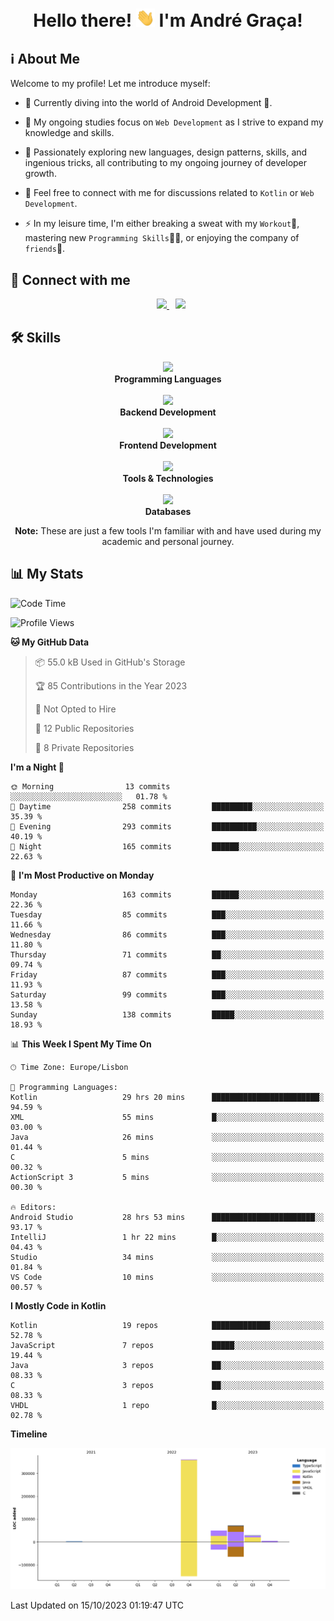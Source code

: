 <h1 align="center">Hello there! <img src="https://raw.githubusercontent.com/ABSphreak/ABSphreak/master/gifs/Hi.gif" width="30"> I'm André Graça!</h1>

## ℹ️ About Me

Welcome to my profile! Let me introduce myself:

- 🔭 Currently diving into the world of Android Development 📱.

- 🌱 My ongoing studies focus on `Web Development` as I strive to expand my knowledge and skills.
 
- 🚀 Passionately exploring new languages, design patterns, skills, and ingenious tricks, all contributing to my ongoing journey of developer growth.

- 💬 Feel free to connect with me for discussions related to `Kotlin` or `Web Development`.

- ⚡ In my leisure time, I'm either breaking a sweat with my `Workout`💪, mastering new `Programming Skills`👨‍💻, or enjoying the company of `friends`👥.

## 🤝 Connect with me

<p align="center">
  <a style="margin-left: 10px;" target="_blank" href="mailto:sindrome.gracinha@gmail.com">
    <img width="50px" src="https://play-lh.googleusercontent.com/KSuaRLiI_FlDP8cM4MzJ23ml3og5Hxb9AapaGTMZ2GgR103mvJ3AAnoOFz1yheeQBBI">
  </a>
  <a style="margin-left: 10px;" target="_blank" href="https://twitter.com/Andre_Graca3">
    <img src="https://skillicons.dev/icons?i=twitter">
  </a>
</p>

## 🛠️ Skills

<div align="center">
  <p align="center">
    <img src="https://skillicons.dev/icons?i=kotlin,java,js,ts,python,c&perline=6" /><br/>
    <b>Programming Languages</b><br/><br/>
    <img src="https://skillicons.dev/icons?i=spring,nodejs,express&perline=5" /><br/>
    <b>Backend Development</b><br/><br/>
    <img src="https://skillicons.dev/icons?i=react,nextjs,html,css,bootstrap,tailwind&perline=6" /><br/>
    <b>Frontend Development</b><br/><br/>
    <img src="https://skillicons.dev/icons?i=docker,linux,bash,git,github,androidstudio,jenkins,postman&perline=9" /><br/>
    <b>Tools & Technologies</b><br/><br/>
    <img src="https://skillicons.dev/icons?i=postgres,mongodb&perline=2" /><br/>
    <b>Databases</b>
  </p> 
  <p align="center"><b>Note:</b> These are just a few tools I'm familiar with and have used during my academic and personal journey.</p>
</div>

## 📊 My Stats

<!--START_SECTION:waka-->
![Code Time](http://img.shields.io/badge/Code%20Time-270%20hrs%2059%20mins-blue)

![Profile Views](http://img.shields.io/badge/Profile%20Views-1-blue)

**🐱 My GitHub Data** 

> 📦 55.0 kB Used in GitHub's Storage 
 > 
> 🏆 85 Contributions in the Year 2023
 > 
> 🚫 Not Opted to Hire
 > 
> 📜 12 Public Repositories 
 > 
> 🔑 8 Private Repositories 
 > 
**I'm a Night 🦉** 

```text
🌞 Morning                13 commits          ░░░░░░░░░░░░░░░░░░░░░░░░░   01.78 % 
🌆 Daytime                258 commits         █████████░░░░░░░░░░░░░░░░   35.39 % 
🌃 Evening                293 commits         ██████████░░░░░░░░░░░░░░░   40.19 % 
🌙 Night                  165 commits         ██████░░░░░░░░░░░░░░░░░░░   22.63 % 
```
📅 **I'm Most Productive on Monday** 

```text
Monday                   163 commits         ██████░░░░░░░░░░░░░░░░░░░   22.36 % 
Tuesday                  85 commits          ███░░░░░░░░░░░░░░░░░░░░░░   11.66 % 
Wednesday                86 commits          ███░░░░░░░░░░░░░░░░░░░░░░   11.80 % 
Thursday                 71 commits          ██░░░░░░░░░░░░░░░░░░░░░░░   09.74 % 
Friday                   87 commits          ███░░░░░░░░░░░░░░░░░░░░░░   11.93 % 
Saturday                 99 commits          ███░░░░░░░░░░░░░░░░░░░░░░   13.58 % 
Sunday                   138 commits         █████░░░░░░░░░░░░░░░░░░░░   18.93 % 
```


📊 **This Week I Spent My Time On** 

```text
🕑︎ Time Zone: Europe/Lisbon

💬 Programming Languages: 
Kotlin                   29 hrs 20 mins      ████████████████████████░   94.59 % 
XML                      55 mins             █░░░░░░░░░░░░░░░░░░░░░░░░   03.00 % 
Java                     26 mins             ░░░░░░░░░░░░░░░░░░░░░░░░░   01.44 % 
C                        5 mins              ░░░░░░░░░░░░░░░░░░░░░░░░░   00.32 % 
ActionScript 3           5 mins              ░░░░░░░░░░░░░░░░░░░░░░░░░   00.30 % 

🔥 Editors: 
Android Studio           28 hrs 53 mins      ███████████████████████░░   93.17 % 
IntelliJ                 1 hr 22 mins        █░░░░░░░░░░░░░░░░░░░░░░░░   04.43 % 
Studio                   34 mins             ░░░░░░░░░░░░░░░░░░░░░░░░░   01.84 % 
VS Code                  10 mins             ░░░░░░░░░░░░░░░░░░░░░░░░░   00.57 % 
```

**I Mostly Code in Kotlin** 

```text
Kotlin                   19 repos            █████████████░░░░░░░░░░░░   52.78 % 
JavaScript               7 repos             █████░░░░░░░░░░░░░░░░░░░░   19.44 % 
Java                     3 repos             ██░░░░░░░░░░░░░░░░░░░░░░░   08.33 % 
C                        3 repos             ██░░░░░░░░░░░░░░░░░░░░░░░   08.33 % 
VHDL                     1 repo              █░░░░░░░░░░░░░░░░░░░░░░░░   02.78 % 
```



**Timeline**

![Lines of Code chart](https://raw.githubusercontent.com/AndreGraca3/AndreGraca3/main/assets/bar_graph.png)


 Last Updated on 15/10/2023 01:19:47 UTC
<!--END_SECTION:waka-->

